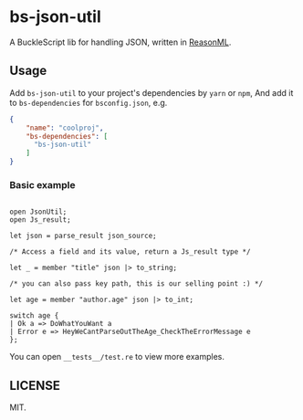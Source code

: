 # bs-json-util

A BuckleScript lib for handling JSON, written in [ReasonML](http://facebook.github.io/reason/).

## Usage

Add `bs-json-util` to your project's dependencies by `yarn` or `npm`, And add it to `bs-dependencies` for `bsconfig.json`, e.g.

```json
{
    "name": "coolproj",
    "bs-dependencies": [
      "bs-json-util"
    ]
}
```

### Basic example

```reason

open JsonUtil;
open Js_result;

let json = parse_result json_source;

/* Access a field and its value, return a Js_result type */

let _ = member "title" json |> to_string;

/* you can also pass key path, this is our selling point :) */

let age = member "author.age" json |> to_int;

switch age {
| Ok a => DoWhatYouWant a
| Error e => HeyWeCantParseOutTheAge_CheckTheErrorMessage e
};

```

You can open `__tests__/test.re` to view more examples.

## LICENSE

MIT.
